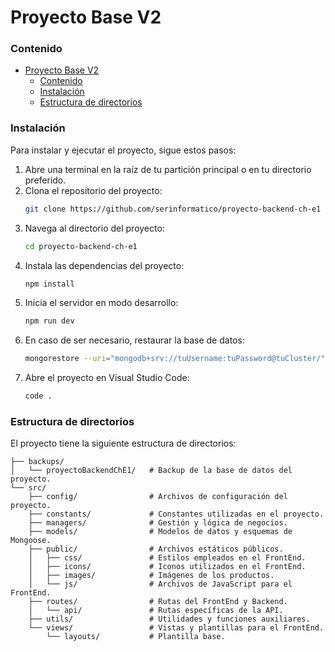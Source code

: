 # Proyecto Base V2


### Contenido
- [Proyecto Base V2](#proyecto-base-v2)
    - [Contenido](#contenido)
    - [Instalación](#instalación)
    - [Estructura de directorios](#estructura-de-directorios)


### Instalación
Para instalar y ejecutar el proyecto, sigue estos pasos:
1. Abre una terminal en la raíz de tu partición principal o en tu directorio preferido.
2. Clona el repositorio del proyecto:
    ``` sh
    git clone https://github.com/serinformatico/proyecto-backend-ch-e1
    ```
3. Navega al directorio del proyecto:
    ``` sh
    cd proyecto-backend-ch-e1
    ```
4. Instala las dependencias del proyecto:
    ``` sh
    npm install
    ```
5. Inicia el servidor en modo desarrollo:
    ``` sh
    npm run dev
    ```
6. En caso de ser necesario, restaurar la base de datos:
    ``` sh
    mongorestore --uri="mongodb+srv://tuUsername:tuPassword@tuCluster/" --nsInclude="proyectoBaseV2.*" --drop --gzip ./backups
7. Abre el proyecto en Visual Studio Code:
    ``` sh
    code .
    ```


### Estructura de directorios
El proyecto tiene la siguiente estructura de directorios:
```
├── backups/
│   └── proyectoBackendChE1/   # Backup de la base de datos del proyecto.
└── src/
    ├── config/                # Archivos de configuración del proyecto.
    ├── constants/             # Constantes utilizadas en el proyecto.
    ├── managers/              # Gestión y lógica de negocios.
    ├── models/                # Modelos de datos y esquemas de Mongoose.
    ├── public/                # Archivos estáticos públicos.
    │   ├── css/               # Estilos empleados en el FrontEnd.
    │   ├── icons/             # Iconos utilizados en el FrontEnd.
    │   ├── images/            # Imágenes de los productos.
    │   └── js/                # Archivos de JavaScript para el FrontEnd.
    ├── routes/                # Rutas del FrontEnd y Backend.
    │   └── api/               # Rutas específicas de la API.
    ├── utils/                 # Utilidades y funciones auxiliares.
    └── views/                 # Vistas y plantillas para el FrontEnd.
        └── layouts/           # Plantilla base.

```